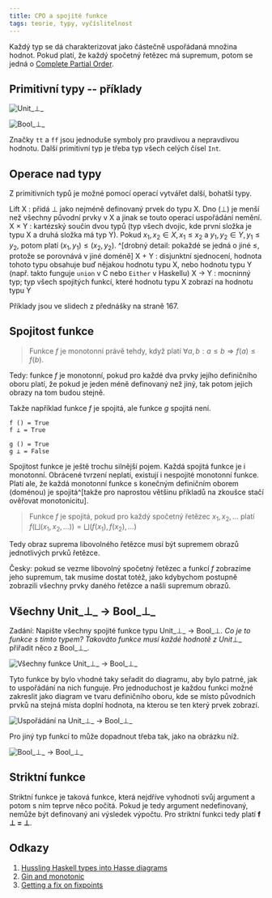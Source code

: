```yaml
---
title: CPO a spojité funkce
tags: teorie, typy, vyčíslitelnost
---
```


Každý typ se dá charakterizovat jako částečně uspořádaná množina hodnot. Pokud
platí, že každý spočetný řetězec má supremum, potom se jedná o [Complete Partial
Order](http://en.wikipedia.org/wiki/Complete_partial_order).

## Primitivní typy -- příklady

![Unit_⊥_]($root/images/unitt.png)

![Bool_⊥_]($root/images/boolt.png)

Značky `tt` a `ff` jsou jednoduše symboly pro pravdivou a nepravdivou hodnotu.
Další primitivní typ je třeba typ všech celých čísel `Int`.

## Operace nad typy

Z primitivních typů je možné pomocí operací vytvářet další, bohatší typy.

 Lift X
  : přidá ⊥ jako nejméně definovaný prvek do typu X. Dno (⊥) je menší než
    všechny původní prvky v X a jinak se touto operací uspořádání nemění.
 X × Y
  : kartézský součin dvou typů (typ všech dvojic, kde první složka je typu X a
    druhá složka má typ Y). Pokud $x_1, x_2 \in X, x_1 \leq x_2$ a
    $y_1, y_2 \in Y, y_1 \leq y_2$, potom platí $(x_1,y_1) \leq (x_2,y_2)$.
    ^[drobný detail: pokaždé se jedná o jiné $\leq$, protože se porovnává
    v jiné doméně]
 X + Y
  : disjunktní sjednocení, hodnota tohoto typu obsahuje buď nějakou hodnotu
    typu X, nebo hodnotu typu Y (např. takto funguje `union` v C nebo `Either`
    v Haskellu)
 X → Y
  : mocninný typ; typ všech spojitých funkcí, které hodnotu typu X zobrazí na
    hodnotu typu Y

Příklady jsou ve slidech z přednášky na straně 167.

## Spojitost funkce

> Funkce $f$ je monotonní právě tehdy, když platí
> $\forall a, b: a \leqslant b \Rightarrow f(a) \leqslant f(b)$.

Tedy: funkce $f$ je monotonní, pokud pro každé dva prvky jejího definičního
oboru platí, že pokud je jeden méně definovaný než jiný, tak potom jejich
obrazy na tom budou stejně.

Takže například funkce $f$ je spojitá, ale funkce $g$ spojitá není.

    f () = True
    f ⊥ = True

    g () = True
    g ⊥ = False

Spojitost funkce je ještě trochu silnější pojem. Každá spojitá funkce je i
monotonní. Obrácené tvrzení neplatí, existují i nespojité monotonní funkce.
Platí ale, že každá monotonní funkce s konečným definičním oborem (doménou) je
spojitá^[takže pro naprostou většinu příkladů na zkoušce stačí ověřovat
monotonicitu].

> Funkce $f$ je spojitá, pokud pro každý spočetný řetězec $x_1, x_2, \ldots$ platí
> $f(\bigsqcup(x_1,x_2,\ldots)) = \bigsqcup(f(x_1), f(x_2), \ldots)$

Tedy obraz suprema libovolného řetězce musí být supremem obrazů jednotlivých
prvků řetězce.

Česky: pokud se vezme libovolný spočetný řetězec a funkcí $f$ zobrazíme jeho
supremum, tak musíme dostat totéž, jako kdybychom postupně zobrazili všechny
prvky daného řetězce a našli supremum obrazů.

## Všechny Unit_⊥_ → Bool_⊥_

Zadání: Napište všechny spojité funkce typu Unit_⊥_ → Bool_⊥_. Co je to funkce
s tímto typem? Takováto funkce musí každé hodnotě z Unit_⊥_ přiřadit něco
z Bool_⊥_.

![Všechny funkce Unit_⊥_ → Bool_⊥_]($root/images/unit-bool2.png)

Tyto funkce by bylo vhodné taky seřadit do diagramu, aby bylo patrné, jak to
uspořádání na nich funguje. Pro jednoduchost je každou funkci možné zakreslit
jako diagram ve tvaru definičního oboru, kde se místo původních prvků na stejná
místa doplní hodnota, na kterou se ten který prvek zobrazí.

![Uspořádání na Unit_⊥_ → Bool_⊥_]($root/images/unit-bool.png)

Pro jiný typ funkcí to může dopadnout třeba tak, jako na obrázku níž.

![Bool_⊥_ → Bool_⊥_]($root/images/bool-bool.png)

## Striktní funkce

Striktní funkce je taková funkce, která nejdříve vyhodnotí svůj argument a
potom s ním teprve něco počítá. Pokud je tedy argument nedefinovaný, nemůže být
definovaný ani výsledek výpočtu. Pro striktní funkci tedy platí **f ⊥ = ⊥**.

## Odkazy

1. [Hussling Haskell types into Hasse diagrams](http://blog.ezyang.com/2010/12/hussling-haskell-types-into-hasse-diagrams/)
2. [Gin and monotonic](http://blog.ezyang.com/2010/12/gin-and-monotonic/)
3. [Getting a fix on fixpoints](http://blog.ezyang.com/2010/12/getting-a-fix-on-fixpoints/)

